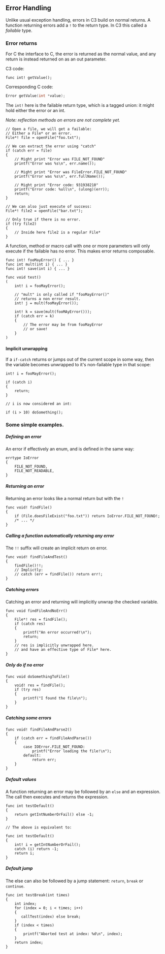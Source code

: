 ## Error Handling

Unlike usual exception handling, errors in C3 build on normal returns. A function returning errors add a `!` to the return type. In C3 this called a *failable* type.

### Error returns

For C the interface to C, the error is returned as the normal value, and any return is instead returned on as an out parameter.

C3 code:
```
func int! getValue();
```

Corresponding C code:
```c
Error getValue(int *value);
```

The `int!` here is the failable return type, which is a tagged union: it might hold either the error or an int.

*Note: reflection methods on errors are not complete yet.*
```
// Open a file, we will get a failable:
// Either a File* or an error.
File*! file = openFile("foo.txt");

// We can extract the error using "catch"
if (catch err = file)
{
    // Might print "Error was FILE_NOT_FOUND"
    printf("Error was %s\n", err.name()); 
    
    // Might print "Error was FileError.FILE_NOT_FOUND"
    printf("Error was %s\n", err.fullName()); 
    
    // Might print "Error code: 931938210"
    printf("Error code: %ull\n", (ulong)(err)); 
    return;
}

// We can also just execute of success:
File*! file2 = openFile("bar.txt");

// Only true if there is no error.
if (try file2)
{
    // Inside here file2 is a regular File*
}
```

A function, method or macro call with one or more parameters will only execute if the failable has no error. This makes error returns composable. 

```
func int! fooMayError() { ... }
func int mult(int i) { ... }
func int! save(int i) { ... }

func void test()
(
    int! i = fooMayError();
    
    // "mult" is only called if "fooMayError()"
    // returns a non error result.
    int! j = mult(fooMayError());
    
    int! k = save(mult(fooMAyError()));
    if (catch err = k)
    {
        // The error may be from fooMayError
        // or save!
    }    
)
```

#### Implicit unwrapping

If a `if-catch` returns or jumps out of the current scope in some way, then the variable becomes
unwrapped to it's non-failable type in that scope:

```
int! i = fooMayError();
    
if (catch i)
{
    return;
}

// i is now considered an int:

if (i > 10) doSomething();
```

### Some simple examples.

##### Defining an error

An error if effectively an enum, and is defined in the same way:

```
errtype IoError
{
    FILE_NOT_FOUND,
    FILE_NOT_READABLE,
}    
```

##### Returning an error

Returning an error looks like a normal return but with the `!`

```
func void! findFile()
{
    if (File.doesFileExist("foo.txt")) return IoError.FILE_NOT_FOUND!;
    /* ... */
}
```

##### Calling a function automatically returning any error

The `!!` suffix will create an implicit return on error.

```
func void! findFileAndTest()
{
    findFile()!!;
    // Implictly:
    // catch (err = findFile()) return err!;
}
```

##### Catching errors

Catching an error and returning will implicitly unwrap the checked variable.

```
func void findFileAndNoErr()
{
    File*! res = findFile();    
    if (catch res)
    {
        printf("An error occurred!\n");
        return;
    }
    // res is implicitly unwrapped here.
    // and have an effective type of File* here.
}
```

##### Only do if no error

```
func void doSomethingToFile()
{
    void! res = findFile();    
    if (try res)
    {
        printf("I found the file\n");
    }
}
```

##### Catching some errors

```
func void! findFileAndParse2()
{
    if (catch err = findFileAndParse())
    {
        case IOError.FILE_NOT_FOUND:
            printf("Error loading the file!\n");
        default:
            return err;
    }
}
```


##### Default values

A function returning an error may be followed by an `else` and an expression. The call then executes and returns the expression.

```
func int testDefault()
{
    return getIntNumberOrFail() else -1;
}

// The above is equivalent to:

func int testDefault()
{
    int! i = getIntNumberOrFail();    
    catch (i) return -1;
    return i;
}

```

##### Default jump

The else can also be followed by a jump statement: `return`, `break` or `continue`.

```
func int testBreak(int times)
{
    int index;
    for (index = 0; i < times; i++)
    {
       callTest(index) else break; 
    }
    if (index < times)
    {
        printf("Aborted test at index: %d\n", index);
    }
    return index;
}
```



